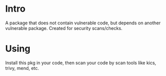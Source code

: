 # Intro

A package that does not contain vulnerable code, but depends on another vulnerable package. Created for security scans/checks.


# Using

Install this pkg in your code, then scan your code by scan tools like kics, trivy, mend, etc.
